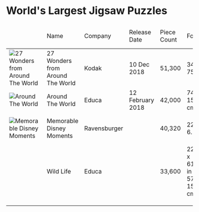 <html>
<header>
  <title>World's Largest Jigsaw Puzzles</title>
</header>
<body>

<h1>World's Largest Jigsaw Puzzles</h1>


<table>
  <thead>
  <tr>
      <td></td>
      <td>Name</td>
      <td>Company</td>
      <td>Release Date</td>
      <td>Piece Count</td>
      <td>Format</td>
      <td>Area</td>
      <td>Weight</td>
      <td>Estimated Completion Time</td>
  </tr>
  </thead>
  <tbody>
  <tr>
      <td><img src="https://m.media-amazon.com/images/I/81kT6Jk1rfL.jpg" alt="27 Wonders from Around The World" /</td>
      <td>27 Wonders from Around The World</td>      
      <td>Kodak</td>
      <td>10 Dec 2018</td>
      <td>51,300</td>
      <td>342'' x 75'' </td>
      <td></td>
      <td></td>
      <td></td>
  </tr>
  <tr>
      <td><img src="https://m.media-amazon.com/images/I/81ysBL88xJL.jpg" alt="Around The World" /</td>
      <td>Around The World</td>      
      <td>Educa</td>
      <td>12 February 2018</td>
      <td>42,000</td>
      <td>749 x 157 cm</td>
      <td></td>
      <td></td>
      <td></td>
  </tr>
  <tr>
      <td><img src="https://cdn.ravensburger.de/images/produktseiten/1024/17826_1.jpg" alt="Memorable Disney Moments" /</td>
      <td>Memorable Disney Moments</td>
      <td>Ravensburger</td>
      <td></td>
      <td>40,320</td>
      <td>22.3' x 6.2'</td>
      <td>nearly 140 square feet</td>
      <td>approx. 44 lbs.</td>
      <td>About 600 Hours</td>
  </tr>
  <tr>
      <td><img src="" alt="" /</td>
      <td>Wild Life</td>      
      <td>Educa</td>
      <td></td>
      <td>33,600</td>
      <td>224.41 x 61.81 in / 570 x 157 cm.</td>
      <td></td>
      <td></td>
      <td></td> 
  </tr>
  <tr>
      <td><img src="" alt="" /</td>
      <td></td>      
      <td></td>
      <td></td>
      <td></td>
      <td></td>
      <td></td>
      <td></td>
      <td></td>
  </tr>
  <tr>
      <td><img src="" alt="" /</td>
      <td></td>      
      <td></td>
      <td></td>
      <td></td>
      <td></td>
      <td></td>
      <td></td>
      <td></td>
  </tr>
  <tr>
      <td><img src="" alt="" /</td>
      <td></td>      
      <td></td>
      <td></td>
      <td></td>
      <td></td>
      <td></td>
      <td></td>
      <td></td>
  </tr>
  </tbody>
</table>

</body>
</html>
